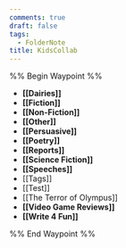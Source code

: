 ```yaml
---
comments: true
draft: false
tags:
  - FolderNote
title: KidsCollab
---
```

%% Begin Waypoint %%
- **[[Dairies]]**
- **[[Fiction]]**
- **[[Non-Fiction]]**
- **[[Other]]**
- **[[Persuasive]]**
- **[[Poetry]]**
- **[[Reports]]**
- **[[Science Fiction]]**
- **[[Speeches]]**
- [[Tags]]
- [[Test]]
- [[The Terror of Olympus]]
- **[[Video Game Reviews]]**
- **[[Write 4 Fun]]**

%% End Waypoint %%
